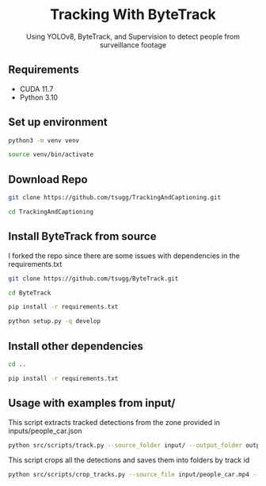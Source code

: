<div align="center">

# Tracking With ByteTrack
Using YOLOv8, ByteTrack, and Supervision to detect people from surveillance footage

</div>

## Requirements
* CUDA 11.7
* Python 3.10


## Set up environment
```sh
python3 -m venv venv
```

```sh
source venv/bin/activate
```

## Download Repo
```sh 
git clone https://github.com/tsugg/TrackingAndCaptioning.git
```

```sh
cd TrackingAndCaptioning
```

## Install ByteTrack from source
I forked the repo since there are some issues with dependencies in the requirements.txt
```sh 
git clone https://github.com/tsugg/ByteTrack.git
```

```sh
cd ByteTrack
```

```sh
pip install -r requirements.txt
```

```sh
python setup.py -q develop
```

## Install other dependencies
```sh
cd ..
```

```sh
pip install -r requirements.txt
```

## Usage with examples from input/
This script extracts tracked detections from the zone provided in inputs/people_car.json
```sh
python src/scripts/track.py --source_folder input/ --output_folder output/
```
This script crops all the detections and saves them into folders by track id
```sh
python src/scripts/crop_tracks.py --source_file input/people_car.mp4 --input_path output/
```